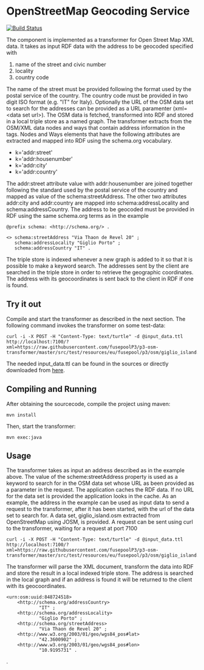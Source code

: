 OpenStreetMap Geocoding Service 
===============================

[![Build Status](https://travis-ci.org/fusepoolP3/p3-osm-transformer.svg)](https://travis-ci.org/fusepoolP3/p3-osm-transformer)

The component is implemented as a transformer for Open Street Map XML data. It takes as input RDF data with the address to be geocoded specified with

1. name of the street and civic number
2. locality
3. country code

The name of the street must be provided following the format used by the postal service of the country. The country code must be provided in two digit ISO format (e.g. "IT" for Italy). Optionally the URL of the OSM data set to search for the addresses can be provided as a URL paramenter (xml=\<data set url\>). The OSM data is fetched, transformed into RDF and stored in a local triple store as a named graph. The transformer extracts from the OSM/XML data nodes and ways that contain address information in the tags. Nodes and Ways elements that have the following attributes are extracted and mapped into RDF using the schema.org vocabulary. 

- k='addr:street'  
- k='addr:housenumber' 
- k='addr:city'
- k='addr:country'

The addr:street attribute value with  addr:housenumber are joined together following the standard used by the postal service of the country and mapped as value of the schema:streetAddress. The other two attributes addr:city and addr:country are mapped into schema:addressLocality and schema:addressCountry. The address to be geocoded must be provided in RDF using the same schema.org terms as in the example

    @prefix schema: <http://schema.org/> .

    <> schema:streetAddress "Via Thaon de Revel 20" ;
       schema:addressLocality "Giglio Porto" ;
       schema:addressCountry "IT" .

The triple store is indexed whenever a new graph is added to it so that it is possible to make a keyword search. The addresses sent by the client are searched in the triple store in order to retrieve the geographic coordinates. The address with its geocoordinates is sent back to the client in RDF if one is found. 

## Try it out
Compile and start the transformer as described in the next section. The following command invokes the transformer on some test-data:

    curl -i -X POST -H "Content-Type: text/turtle" -d @input_data.ttl http://localhost:7100/?xml=https://raw.githubusercontent.com/fusepoolP3/p3-osm-transformer/master/src/test/resources/eu/fusepool/p3/osm/giglio_island.osm  

The needed input_data.ttl can be found in the sources or directly downloaded from [here](https://github.com/fusepoolP3/p3-osm-transformer/blob/master/src/test/resources/eu/fusepool/p3/osm/input_data.ttl).

## Compiling and Running
After obtaining the sourcecode, compile the project using maven:

    mvn install

Then, start the transformer:

    mvn exec:java

 
## Usage
The transformer takes as input an address described as in the example above. The value of the scheme:streetAddress property is used as a keyword to search for in the OSM data set whose URL as been provided as a parameter in the request. The application caches the RDF data. If no URL for the data set is provided the application looks in the cache. As an example, the address in the example can be used as input data to send a request to the transformer, after it has been started, with the url of the data set to search for. A data set, giglio_island.osm extracted from OpenStreetMap using JOSM, is provided. A request can be sent using curl to the transformer, waiting for a request at port 7100

    curl -i -X POST -H "Content-Type: text/turtle" -d @input_data.ttl http://localhost:7100/?xml=https://raw.githubusercontent.com/fusepoolP3/p3-osm-transformer/master/src/test/resources/eu/fusepool/p3/osm/giglio_island.osm  

The transformer will parse the XML document, transform the data into RDF and store the result in a local indexed triple store. The address is searched in the local graph and if an address is found it will be returned to the client with its geocoordinates.

    <urn:osm:uuid:848724518>
        <http://schema.org/addressCountry>
                "IT" ;
        <http://schema.org/addressLocality>
                "Giglio Porto" ;
        <http://schema.org/streetAddress>
                "Via Thaon de Revel 20" ;
        <http://www.w3.org/2003/01/geo/wgs84_pos#lat>
                "42.3600902" ;
        <http://www.w3.org/2003/01/geo/wgs84_pos#lon>
                "10.9195731" .
.    
